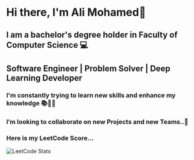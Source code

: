 # Hi there, I'm Ali Mohamed👋

##  I am a bachelor's degree holder in Faculty of Computer Science 💻

## Software Engineer | Problem Solver | Deep Learning Developer

### I'm constantly trying to learn new skills and enhance my knowledge 📚🧠💡
### I’m looking to collaborate on new Projects and new Teams..🤝
### Here is my LeetCode Score...
![LeetCode Stats](https://leetcard.jacoblin.cool/alymohamed20?theme=dark&font=Arsenal)
<!--
**alymohamed20/alymohamed20** is a ✨ _special_ ✨ repository because its `README.md` (this file) appears on your GitHub profile.

Here are some ideas to get you started:

- 🔭 I’m currently working on ...
- 🌱 I’m currently learning ...
- 👯 I’m looking to collaborate on ...
- 🤔 I’m looking for help with ...
- 💬 Ask me about ...
- 📫 How to reach me: ...
- 😄 Pronouns: ...
- ⚡ Fun fact: ...
-->
